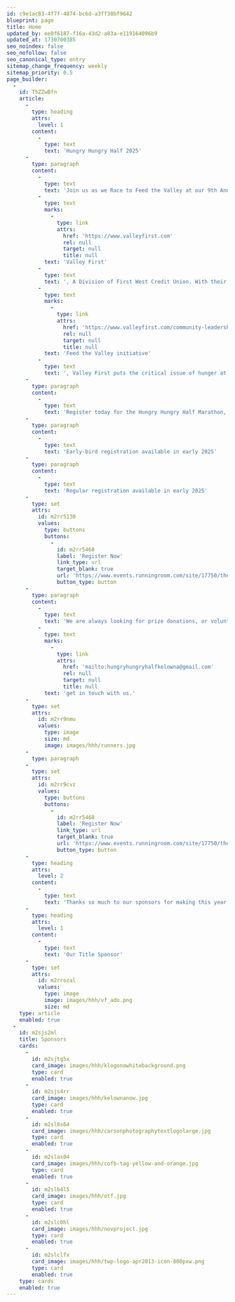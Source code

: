 ```yaml
---
id: c9e1ac83-4f7f-4874-bc6d-a3ff30bf9642
blueprint: page
title: Home
updated_by: ee0f6187-f16a-43d2-a83a-e119164096b9
updated_at: 1730700385
seo_noindex: false
seo_nofollow: false
seo_canonical_type: entry
sitemap_change_frequency: weekly
sitemap_priority: 0.5
page_builder:
  -
    id: T5ZZwBfn
    article:
      -
        type: heading
        attrs:
          level: 1
        content:
          -
            type: text
            text: 'Hungry Hungry Half 2025'
      -
        type: paragraph
        content:
          -
            type: text
            text: 'Join us as we Race to Feed the Valley at our 9th Annual Hungry Hungry Half Marathon! We are proud to announce our new title sponsor, '
          -
            type: text
            marks:
              -
                type: link
                attrs:
                  href: 'https://www.valleyfirst.com'
                  rel: null
                  target: null
                  title: null
            text: 'Valley First'
          -
            type: text
            text: ', A Division of First West Credit Union. With their '
          -
            type: text
            marks:
              -
                type: link
                attrs:
                  href: 'https://www.valleyfirst.com/community-leadership/feed-the-valley'
                  rel: null
                  target: null
                  title: null
            text: 'Feed the Valley initiative'
          -
            type: text
            text: ', Valley First puts the critical issue of hunger at the forefront of their community work. Working closely alongside the Central Okanagan Food Bank to support those facing food insecurity in our communities.'
      -
        type: paragraph
        content:
          -
            type: text
            text: 'Register today for the Hungry Hungry Half Marathon, taking place on Saturday May 31st(tentative) and join Valley First in feeding hope to our community!'
      -
        type: paragraph
        content:
          -
            type: text
            text: 'Early-bird registration available in early 2025'
      -
        type: paragraph
        content:
          -
            type: text
            text: 'Regular registration available in early 2025'
      -
        type: set
        attrs:
          id: m2rr5130
          values:
            type: buttons
            buttons:
              -
                id: m2rr5468
                label: 'Register Now'
                link_type: url
                target_blank: true
                url: 'https://www.events.runningroom.com/site/17750/the-hungry-hungry-half-marathon-2023/'
                button_type: button
      -
        type: paragraph
        content:
          -
            type: text
            text: 'We are always looking for prize donations, or volunteers! If you want to help out, please '
          -
            type: text
            marks:
              -
                type: link
                attrs:
                  href: 'mailto:hungryhungryhalfkelowna@gmail.com'
                  rel: null
                  target: null
                  title: null
            text: 'get in touch with us.'
      -
        type: set
        attrs:
          id: m2rr9nmu
          values:
            type: image
            size: md
            image: images/hhh/runners.jpg
      -
        type: paragraph
      -
        type: set
        attrs:
          id: m2rr9cvz
          values:
            type: buttons
            buttons:
              -
                id: m2rr5468
                label: 'Register Now'
                link_type: url
                target_blank: true
                url: 'https://www.events.runningroom.com/site/17750/the-hungry-hungry-half-marathon-2023/'
                button_type: button
      -
        type: heading
        attrs:
          level: 2
        content:
          -
            type: text
            text: 'Thanks so much to our sponsors for making this year’s event happen!'
      -
        type: heading
        attrs:
          level: 1
        content:
          -
            type: text
            text: 'Our Title Sponsor'
      -
        type: set
        attrs:
          id: m2rrozal
          values:
            type: image
            image: images/hhh/vf_ado.png
            size: md
    type: article
    enabled: true
  -
    id: m2sjs2ml
    title: Sponsors
    cards:
      -
        id: m2sjtg5x
        card_image: images/hhh/klogonowhitebackground.png
        type: card
        enabled: true
      -
        id: m2sjs4rr
        card_image: images/hhh/kelownanow.jpg
        type: card
        enabled: true
      -
        id: m2sl8s64
        card_image: images/hhh/carsonphotographytextlogolarge.jpg
        type: card
        enabled: true
      -
        id: m2slas04
        card_image: images/hhh/cofb-tag-yellow-and-orange.jpg
        type: card
        enabled: true
      -
        id: m2slb4l5
        card_image: images/hhh/otf.jpg
        type: card
        enabled: true
      -
        id: m2slc0hl
        card_image: images/hhh/novproject.jpg
        type: card
        enabled: true
      -
        id: m2slclfx
        card_image: images/hhh/twp-logo-apr2013-icon-800pxw.png
        type: card
        enabled: true
    type: cards
    enabled: true
---
```

